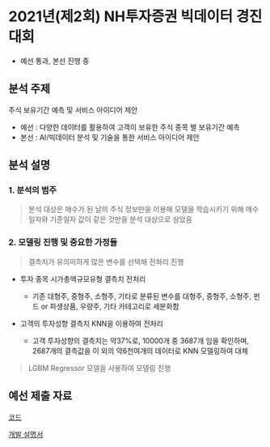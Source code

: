 # 2021년(제2회) NH투자증권 빅데이터 경진대회
- 예선 통과, 본선 진행 중


## 분석 주제
주식 보유기간 예측 및 서비스 아이디어 제안
- 예선 : 다양한 데이터를 활용하여 고객이 보유한 주식 종목 별 보유기간 예측
- 본선 : AI/빅데이터 분석 및 기술을 통한 서비스 아이디어 제안


## 분석 설명
### 1. 분석의 범주
> 분석 대상은 매수가 된 날의 주식 정보만을 이용해 모델을 학습시키기 위해 매수일자와 기준일자 값이 같은 것만을 분석 대상으로 삼았음


### 2. 모델링 진행 및 중요한 가정들
> 결측치가 유의미하게 많은 변수를 선택해 전처리 진행 
  - 투자 종목 시가총액규모유형 결측치 전처리 
    - 기존 대형주, 중형주, 소형주, 기타로 분류된 변수를 대형주, 중형주, 소형주, 펀드 or 파생상품, 우량주, 기타 카테고리로 세분화함 

  - 고객의 투자성향 결측치 KNN을 이용하여 전처리
    - 고객 투자성향의 결측치는 약37%로, 10000개 중 3687개 임을 확인하며, 2687개의 결측값을 이 외의 약6천여개의 데이터로 KNN 모델링하여 대체 

> LGBM Regressor 모델을 사용하여 모델링 진행


## 예선 제출 자료

[코드](https://github.com/sihyeon3523/2021-2nd-NH-Investment-Securities-Big-Data-Competition/blob/e2313ac880d09b2b3df0a3ec4178573eba56deb6/%EB%AA%A8%EB%8D%B8_%EC%BD%94%EB%93%9C.py) 

[개발 설명서](https://github.com/sihyeon3523/2021-2nd-NH-Investment-Securities-Big-Data-Competition/blob/e2313ac880d09b2b3df0a3ec4178573eba56deb6/%EB%AA%A8%EB%8D%B8_%EC%84%A4%EB%AA%85.ipynb)
